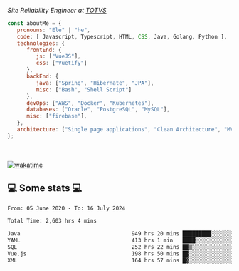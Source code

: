 <p><em>Site Reliability Engineer at <a href="https://www.totvs.com/">TOTVS</a></br>
</em></p>


```javascript
const aboutMe = {
   pronouns: "Ele" | "he",
   code: [ Javascript, Typescript, HTML, CSS, Java, Golang, Python ],
   technologies: {
      frontEnd: {
         js: ["VueJS"],
         css: ["Vuetify"]
      },
      backEnd: {
         java: ["Spring", "Hibernate", "JPA"],
         misc: ["Bash", "Shell Script"]
      },
      devOps: ["AWS", "Docker", "Kubernetes"],
      databases: ["Oracle", "PostgreSQL", "MySQL"],
      misc: ["firebase"],
   },
   architecture: ["Single page applications", "Clean Architecture", "MVC", "Microservices"],
};
```
</br></br>
[![wakatime](https://wakatime.com/badge/user/a3a8ed06-d304-4d6b-bc86-4adc418cdea7.svg)](https://wakatime.com/@a3a8ed06-d304-4d6b-bc86-4adc418cdea7)
<h2>💻 Some stats 💻</h2>

<!--START_SECTION:waka-->

```txt
From: 05 June 2020 - To: 16 July 2024

Total Time: 2,603 hrs 4 mins

Java                                   949 hrs 20 mins █████████░░░░░░░░░░░░░░░░   36.47 %
YAML                                   413 hrs 1 min   ████░░░░░░░░░░░░░░░░░░░░░   15.87 %
SQL                                    252 hrs 22 mins ██▒░░░░░░░░░░░░░░░░░░░░░░   09.70 %
Vue.js                                 198 hrs 50 mins ██░░░░░░░░░░░░░░░░░░░░░░░   07.64 %
XML                                    164 hrs 57 mins █▓░░░░░░░░░░░░░░░░░░░░░░░   06.34 %
```

<!--END_SECTION:waka-->
